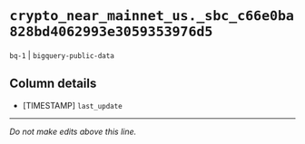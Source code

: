 # `crypto_near_mainnet_us._sbc_c66e0ba828bd4062993e3059353976d5`
`bq-1` | `bigquery-public-data`

## Column details
* [TIMESTAMP] `last_update`

-------------------------------------------------------------------------------
*Do not make edits above this line.*
